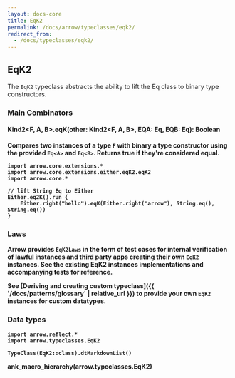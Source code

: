 ```yaml
---
layout: docs-core
title: EqK2
permalink: /docs/arrow/typeclasses/eqk2/
redirect_from:
  - /docs/typeclasses/eqk2/
---
```


## EqK2

The `EqK2` typeclass abstracts the ability to lift the Eq class to binary type constructors.

### Main Combinators

#### Kind2<F, A, B>.eqK(other: Kind2<F, A, B>, EQA: Eq<A>, EQB: Eq<B>): Boolean

Compares two instances of a type `F` with binary a type constructor using the provided `Eq<A>` and `Eq<B>`. Returns true if they're considered equal.

```kotlin:ank
import arrow.core.extensions.*
import arrow.core.extensions.either.eqK2.eqK2
import arrow.core.*

// lift String Eq to Either
Either.eq2K().run {
    Either.right("hello").eqK(Either.right("arrow"), String.eq(), String.eq())
}
```

### Laws

Arrow provides `EqK2Laws` in the form of test cases for internal verification of lawful instances and third party apps creating their own `EqK2` instances.
See the existing EqK2 instances implementations and accompanying tests for reference.

See [Deriving and creating custom typeclass]({{ '/docs/patterns/glossary' | relative_url }}) to provide your own `EqK2` instances for custom datatypes.

### Data types

```kotlin:ank:replace
import arrow.reflect.*
import arrow.typeclasses.EqK2

TypeClass(EqK2::class).dtMarkdownList()
```

ank_macro_hierarchy(arrow.typeclasses.EqK2)
